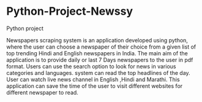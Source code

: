 # Python-Project-Newssy
Python project

Newspapers  scraping  system  is an application developed using python, where   the user can choose a newspaper of their choice from  a  given list of top trending Hindi and English newspapers in India.
        The main aim of the application is to provide daily or last 7  Days newspapers to the user in pdf format. Users can use the search option to look for news in various categories and languages. system can read the top headlines of the day. User can watch  live news channel in English ,Hindi and Marathi.
                            This application can save the time of the user to visit  different websites for different newspaper to read.
